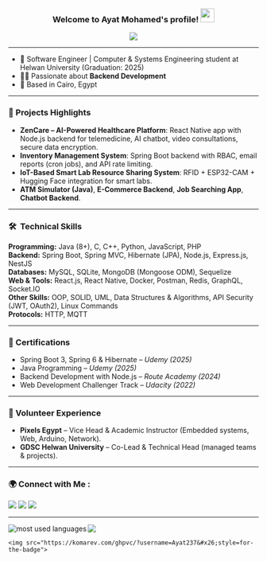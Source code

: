 <h3 align="center">
  Welcome to Ayat Mohamed's profile!
  <img src="https://media.giphy.com/media/hvRJCLFzcasrR4ia7z/giphy.gif" width="28">
</h3>

<!-- Typing SVG -->
<p align="center">
  <a href="https://github.com/DenverCoder1/readme-typing-svg">
    <img src="https://readme-typing-svg.herokuapp.com/?lines=Software%20Engineer;Always%20learning%20%26%20building;Will%20not%20leave%20until%20achieve&font=Fira%20Code&center=true&width=500&height=45&color=FFFF00&vCenter=true&size=22">
  </a>
</p> 

---

- 🏢 Software Engineer | Computer & Systems Engineering student at Helwan University (Graduation: 2025)  
- 👩‍💻 Passionate about **Backend Development**  
- 📍 Based in Cairo, Egypt  

---

### 🚀 Projects Highlights
- **ZenCare – AI-Powered Healthcare Platform**: React Native app with Node.js backend for telemedicine, AI chatbot, video consultations, secure data encryption.  
- **Inventory Management System**: Spring Boot backend with RBAC, email reports (cron jobs), and API rate limiting.  
- **IoT-Based Smart Lab Resource Sharing System**: RFID + ESP32-CAM + Hugging Face integration for smart labs.  
- **ATM Simulator (Java)**, **E-Commerce Backend**, **Job Searching App**, **Chatbot Backend**.  

---

### 🛠 &nbsp;Technical Skills
**Programming:** Java (8+), C, C++, Python, JavaScript, PHP  
**Backend:** Spring Boot, Spring MVC, Hibernate (JPA), Node.js, Express.js, NestJS  
**Databases:** MySQL, SQLite, MongoDB (Mongoose ODM), Sequelize  
**Web & Tools:** React.js, React Native, Docker, Postman, Redis, GraphQL, Socket.IO  
**Other Skills:** OOP, SOLID, UML, Data Structures & Algorithms, API Security (JWT, OAuth2), Linux Commands  
**Protocols:** HTTP, MQTT  

---

### 🏅 Certifications
- Spring Boot 3, Spring 6 & Hibernate – *Udemy (2025)*  
- Java Programming – *Udemy (2025)*  
- Backend Development with Node.js – *Route Academy (2024)*  
- Web Development Challenger Track – *Udacity (2022)*  

---

### 🤝 Volunteer Experience
- **Pixels Egypt** – Vice Head & Academic Instructor (Embedded systems, Web, Arduino, Network).  
- **GDSC Helwan University** – Co-Lead & Technical Head (managed teams & projects).  

---

### 🌍 Connect with Me :
<a href="https://www.linkedin.com/in/ayat-mohamed-35214221b/" target="_blank"><img src="https://img.shields.io/badge/-Ayat%20Mohamed-0077B5?style=for-the-badge&logo=Linkedin&logoColor=white"/></a>
<a href="https://github.com/Ayat237" target="_blank"><img src="https://img.shields.io/badge/-Ayat237-000000?style=for-the-badge&logo=GitHub&logoColor=white"/></a>
<a href="mailto:Ayatmohamed2372002@gmail.com"><img src="https://img.shields.io/badge/-Email-D14836?style=for-the-badge&logo=Gmail&logoColor=white"/></a>

---

<img align="left" src="https://github-readme-stats.vercel.app/api/top-langs?username=Ayat237&show_icons=true&locale=en&layout=compact&theme=radical" alt="most used languages" />

<a href="https://komarev.com/ghpvc/?username=Ayat237&style=for-the-badge">
    <img src="https://komarev.com/ghpvc/?username=Ayat237&style=for-the-badge">
</a>


    <img src="https://komarev.com/ghpvc/?username=Ayat237&#x26;style=for-the-badge">
